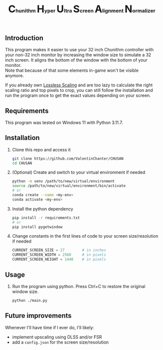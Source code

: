<p align="center">
    <h3 align="center">
        <span style="font-size: 2em; font-weight: bold;">C</span>hunithm 
        <span style="font-size: 2em; font-weight: bold;">H</span>yper 
        <span style="font-size: 2em; font-weight: bold;">U</span>ltra 
        <span style="font-size: 2em; font-weight: bold;">S</span>creen 
        <span style="font-size: 2em; font-weight: bold;">A</span>lignment 
        <span style="font-size: 2em; font-weight: bold;">N</span>ormalizer
    </h3>
</p>


<br/>

## Introduction

This program makes it easier to use your 32 inch Chunithm controller with your non-32 inch monitor by increasing the window size to simulate a 32 inch screen. It aligns the bottom of the window with the bottom of your monitor. \
Note that because of that some elements in-game won't be visible anymore.

If you already own [Lossless Scaling](https://store.steampowered.com/app/993090/Lossless_Scaling/) and are too lazy to calculate the right scaling ratio and top pixels to crop, you can still follow the installation and run the program once to get the exact values depending on your screen.

## Requirements

This program was tested on Windows 11 with Python 3.11.7.

## Installation

1. Clone this repo and access it

	```bash
	git clone https://github.com/ValentinChanter/CHUSAN
	cd CHUSAN
	```

2. (Optional) Create and switch to your virtual environment if needed

	```bash
	python -m venv /path/to/new/virtual/environment
	source /path/to/new/virtual/environment/bin/activate
	# or
	conda create --name <my-env>
	conda activate <my-env>
	```

3. Install the python dependency

	```bash
	pip install -r requirements.txt
    # or
    pip install pygetwindow
	```

4. Change constants in the first lines of code to your screen size/resolution if needed

    ```py
    CURRENT_SCREEN_SIZE = 27        # in inches
    CURRENT_SCREEN_WIDTH = 2560     # in pixels
    CURRENT_SCREEN_HEIGHT = 1440    # in pixels
    ```

## Usage

1. Run the program using python. Press Ctrl+C to restore the original window size.

	```bash
	python ./main.py
	```

## Future improvements

Whenever I'll have time if I ever do, I'll likely:
- implement upscaling using DLSS and/or FSR
- add a `config.json` for the screen size/resolution